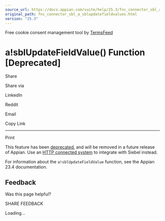 ```yaml
---
source_url: https://docs.appian.com/suite/help/25.3/fnc_connector_sbl_a_sblupdatefieldvalues.html
original_path: fnc_connector_sbl_a_sblupdatefieldvalues.html
version: "25.3"
---
```


Free cookie consent management tool by [TermsFeed](https://www.termsfeed.com/)

# a!sblUpdateFieldValue() Function \[Deprecated\]

Share

Share via

LinkedIn

Reddit

Email

Copy Link

* * *

Print

This feature has been [deprecated](Deprecated_Features.html), and will be removed in a future release of Appian. Use an [HTTP connected system](http-connected-system.html) to integrate with Siebel instead.

For information about the `a!sblUpdateFieldValue` function, see the Appian 23.4 documentation.

## Feedback

Was this page helpful?

SHARE FEEDBACK

Loading...